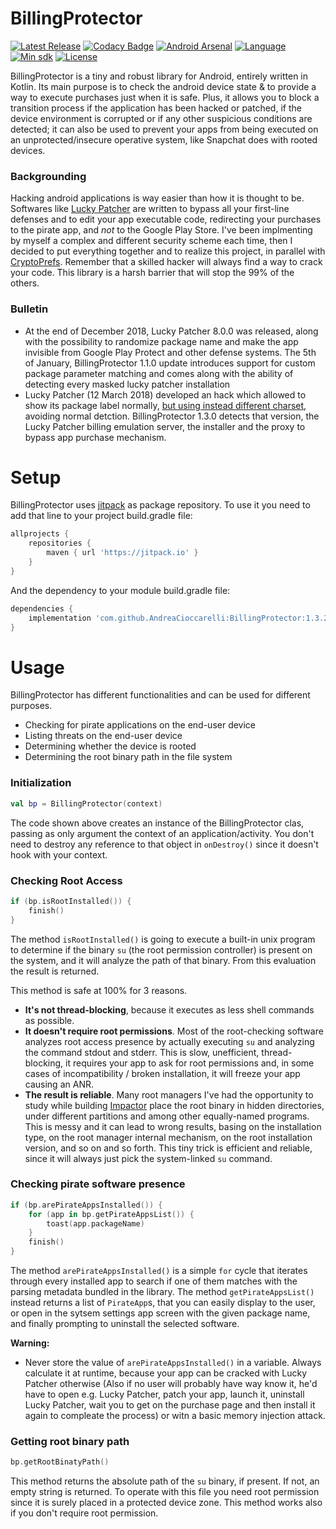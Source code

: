 # BillingProtector
[![Latest Release](https://jitpack.io/v/AndreaCioccarelli/BillingProtector.svg)](https://jitpack.io/#AndreaCioccarelli/BillingProtector)
[![Codacy Badge](https://api.codacy.com/project/badge/Grade/a5bcdb5592d042f1825457fb9fafb778)](https://www.codacy.com/app/cioccarelliandrea01/BillingProtector)
[![Android Arsenal](https://img.shields.io/badge/Android%20Arsenal-BillingProtector-green.svg?style=flat)](https://android-arsenal.com/details/1/7289)
[![Language](https://img.shields.io/badge/language-kotlin-orange.svg)](https://github.com/AndreaCioccarelli/BillingProtector/blob/master/library/build.gradle)
[![Min sdk](https://img.shields.io/badge/minsdk-14-yellow.svg)](https://github.com/AndreaCioccarelli/BillingProtector/blob/master/library/build.gradle)
[![License](https://img.shields.io/hexpm/l/plug.svg)](https://github.com/AndreaCioccarelli/BillingProtector/blob/master/LICENSE)

BillingProtector is a tiny and robust library for Android, entirely written in Kotlin. Its main purpose is to check the android device state & to provide a way to execute purchases just when it is safe. 
Plus, it allows you to block a transition process if the application has been hacked or patched, if the device environment is corrupted or if any other suspicious conditions are detected; it can also be used to prevent your apps from being executed on an unprotected/insecure operative system, like Snapchat does with rooted devices.

### Backgrounding
Hacking android applications is way easier than how it is thought to be. Softwares like [Lucky Patcher](https://www.luckypatchers.com) are written to bypass all your first-line defenses and to edit your app executable code, redirecting your purchases to the pirate app, and *not* to the Google Play Store.
I've been implmenting by myself a complex and different security scheme each time, then I decided to put everything together and to realize this project, in parallel with [CryptoPrefs](https://github.com/AndreaCioccarelli/CryptoPrefs).
Remember that a skilled hacker will always find a way to crack your code. This library is a harsh barrier that will stop the 99% of the others.

### Bulletin
- At the end of December 2018, Lucky Patcher 8.0.0 was released, along with the possibility to randomize package name and make the app invisible from Google Play Protect and other defense systems.
The 5th of January, BillingProtector 1.1.0 update introduces support for custom package parameter matching and comes along with the ability of detecting every masked lucky patcher installation
- Lucky Patcher (12 March 2018) developed an hack which allowed to show its package label normally, [but using instead different charset](https://twitter.com/ACioccarelli/status/1105249064147472385), avoiding normal detction. 
BillingProtector 1.3.0 detects that version, the Lucky Patcher billing emulation server, the installer and the proxy to bypass app purchase mechanism.


# Setup
BillingProtector uses [jitpack](https://jitpack.io/#AndreaCioccarelli/BillingProtector) as package repository.
To use it you need to add that line to your project build.gradle file:
```gradle
allprojects {
    repositories {
        maven { url 'https://jitpack.io' }
    }
}
```
And the dependency to your module build.gradle file:
```gradle
dependencies {
    implementation 'com.github.AndreaCioccarelli:BillingProtector:1.3.2'
}
```

# Usage
BillingProtector has different functionalities and can be used for different purposes.
- Checking for pirate applications on the end-user device
- Listing threats on the end-user device
- Determining whether the device is rooted
- Determining the root binary path in the file system

### Initialization
```kotlin
val bp = BillingProtector(context)
```
The code shown above creates an instance of the BillingProtector clas, passing as only argument the context of an application/activity.
You don't need to destroy any reference to that object in `onDestroy()` since it doesn't hook with your context.

### Checking Root Access
```kotlin
if (bp.isRootInstalled()) {
    finish()
}
```

The method `isRootInstalled()` is going to execute a built-in unix program to determine if the binary `su` (the root permission controller) is present on the system, and it will analyze the path of that binary. From this evaluation the result is returned.

This method is safe at 100% for 3 reasons.
- **It's not thread-blocking**, because it executes as less shell commands as possible.
- **It doesn't require root permissions**. Most of the root-checking software analyzes root access presence by actually executing `su` and analyzing the command stdout and stderr. This is slow, unefficient, thread-blocking, it requires your app to ask for root permissions and, in some cases of incompatibility / broken installation, it will freeze your app causing an ANR.
- **The result is reliable**. Many root managers I've had the opportunity to study while building [Impactor](https://play.google.com/store/apps/details?id=com.andreacioccarelli.impactor) place the root binary in hidden directories, under different partitions and among other equally-named programs. This is messy and it can lead to wrong results, basing on the installation type, on the root manager internal mechanism, on the root installation version, and so on and so forth. This tiny trick is efficient and reliable, since it will always just pick the system-linked `su` command.

### Checking pirate software presence
```kotlin
if (bp.arePirateAppsInstalled()) {
    for (app in bp.getPirateAppsList()) {
        toast(app.packageName)
    }
    finish()
}
```
The method `arePirateAppsInstalled()` is a simple `for` cycle that iterates through every installed app to search if one of them matches with the parsing metadata bundled in the library.
The method `getPirateAppsList()` instead returns a list of `PirateApp`s, that you can easily display to the user, or open in the sytsem settings app screen with the given package name, and finally prompting to uninstall the selected software.

**Warning:**
- Never store the value of `arePirateAppsInstalled()` in a variable. Always calculate it at runtime, because your app can be cracked with Lucky Patcher otherwise (Also if no user will probably have way know it, he'd have to open e.g. Lucky Patcher, patch your app, launch it, uninstall Lucky Patcher, wait you to get on the purchase page and then install it again to compleate the process) or witn a basic memory injection attack.

### Getting root binary path
```kotlin
bp.getRootBinatyPath()
```

This method returns the absolute path of the `su` binary, if present. If not, an empty string is returned.
To operate with this file you need root permission since it is surely placed in a protected device zone.
This method works also if you don't require root permission.
